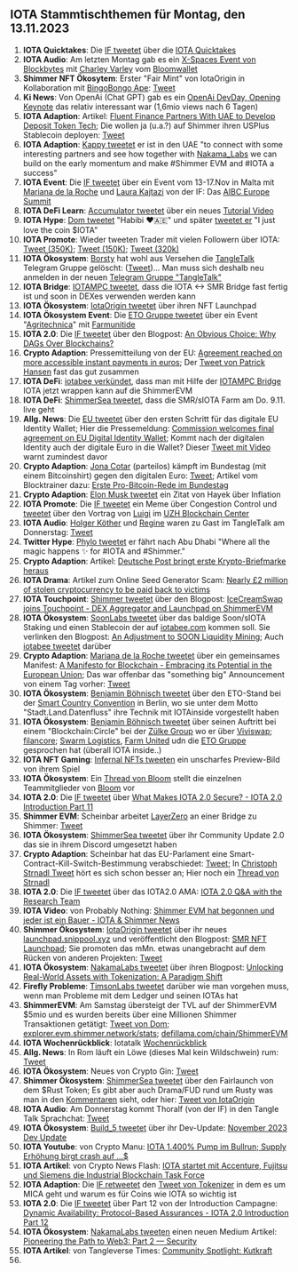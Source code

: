 ## IOTA Stammtischthemen für Montag, den 13.11.2023

1. **IOTA Quicktakes**: Die [IF tweetet](https://x.com/iota/status/1721467589249962452?s=20) über die [IOTA Quicktakes](https://twitter.com/i/status/1721467589249962452)
2. **IOTA Audio**: Am letzten Montag gab es ein [X-Spaces Event von Blockbytes](https://x.com/blockbytescom/status/1721543113926156762?s=20) mit [Charley Varley](https://twitter.com/c_varley) vom [Bloomwallet](https://twitter.com/bloomwalletio)
3. **Shimmer NFT Ökosytem**: Erster "Fair Mint" von IotaOrigin in Kollaboration mit [BingoBongo Ape](https://twitter.com/bingobongo_ape): [Tweet](https://x.com/origin_iota/status/1721826612398772272?s=20)
4. **Ki News**: Von OpenAi (Chat GPT) gab es ein [OpenAi DevDay, Opening Keynote](youtube.com/watch?v=U9mJuUkhUzk) das relativ interessant war (1,6mio views nach 6 Tagen)
5. **IOTA Adaption**: Artikel: [Fluent Finance Partners With UAE to Develop Deposit Token Tech](https://news.bitcoin.com/fluent-finance-partners-with-uae-to-develop-deposit-token-tech/?utm_source=news&utm_medium=social_shares&utm_campaign=news_article_social_shares); Die wollen ja (u.a.?) auf Shimmer ihren USPlus Stablecoin deployen: [Tweet](https://x.com/FluentDAO/status/1713966458433130794?s=20)
6. **IOTA Adaption**: [Kappy tweetet](https://x.com/Rob_Daykin/status/1721833345091264746?s=20) er ist in den UAE "to connect with some interesting partners and see how together with [Nakama_Labs](https://twitter.com/Nakama_Labs) we can build on the early momentum and make #Shimmer EVM and #IOTA a success"
7. **IOTA Event**: Die [IF tweetet](https://x.com/iota/status/1721844950784991358?s=20) über ein Event vom 13-17.Nov in Malta mit [Mariana de la Roche](https://twitter.com/Marianadlrw) und [Laura Kajtazi](https://twitter.com/LauraKajtazi1) von der IF: Das [AIBC Europe Summit](https://sigmamalta.events/aibc-europe-2023)
8. **IOTA DeFi Learn**: [Accumulator tweetet](https://x.com/ACCU_DeFi/status/1721859087673995766?s=20) über ein neues [Tutorial Video](https://www.youtube.com/embed/HsZFhF8yUSQ?autoplay=1&auto_play=true)
9. **IOTA Hype**: [Dom tweetet](https://x.com/DomSchiener/status/1721959562461204602?s=20) "Habibi ❤️🇦🇪" und später [tweetet er](https://x.com/DomSchiener/status/1721968387113271782?s=20) "I just love the coin $IOTA"
10. **IOTA Promote**: Wieder tweeten Trader mit vielen Followern über IOTA: [Tweet (350K)](https://x.com/DaanCrypto/status/1721807952796069892?s=20); [Tweet (150K)](https://x.com/OldMannCrypto/status/1721875818585223525?s=20); [Tweet (320k)](https://x.com/eliz883/status/1721952376720912752?s=20)
11. **IOTA Ökosystem**: [Borsty](https://twitter.com/Borsty_1) hat wohl aus Versehen die [TangleTalk](https://twitter.com/tangle_talk) Telegram Gruppe gelöscht: ([Tweet](https://x.com/tangle_talk/status/1722173332018110949?s=20))... Man muss sich deshalb neu anmelden in der neuen [Telegram Gruppe "TangleTalk"](https://t.me/TangleTalk)
12. **IOTA Bridge**: [IOTAMPC tweetet](https://x.com/iotampc/status/1722177284180943324?s=20), dass die IOTA <-> SMR Bridge fast fertig ist und soon in DEXes verwenden werden kann
13. **IOTA Ökosystem**: [IotaOrigin tweetet](https://x.com/origin_iota/status/1722206053612589447?s=20) über ihren NFT Launchpad
14. **IOTA Ökosystem Event**: Die [ETO Gruppe tweetet](https://x.com/EtoGruppe/status/1722230517616259143?s=20) über ein Event "[Agritechnica](https://twitter.com/AGRITECHNICA)" mit [Farmunitide](https://twitter.com/farmunited_GmbH) 
15. **IOTA 2.0**: Die [IF tweetet](https://x.com/iota/status/1722252641382912179?s=20) über den Blogpost: [An Obvious Choice: Why DAGs Over Blockchains?](https://blog.iota.org/dags-over-blockchains-iota20/)
16. **Crypto Adaption**: Pressemitteilung von der EU: [Agreement reached on more accessible instant payments in euros](https://www.europarl.europa.eu/news/en/press-room/20231031IPR08706/agreement-reached-on-more-accessible-instant-payments-in-euros); Der [Tweet von Patrick Hansen](https://x.com/paddi_hansen/status/1722269443060068566?s=20) fast das gut zusammen
17. **IOTA DeFi**: [iotabee verkündet](https://x.com/iotabee/status/1722276602745381101?s=20), dass man mit Hilfe der [IOTAMPC Bridge](https://twitter.com/iotampc) IOTA jetzt wrappen kann auf die ShimmerEVM
18. **IOTA DeFi**: [ShimmerSea tweetet](https://x.com/ShimmerSeaDEX/status/1722299971733422160?s=20), dass die SMR/sIOTA Farm am Do. 9.11. live geht
19. **Allg. News**: Die [EU tweetet](https://x.com/DigitalEU/status/1722287408119480853?s=20) über den ersten Schritt für das digitale EU Identity Wallet; Hier die Pressemeldung: [Commission welcomes final agreement on EU Digital Identity Wallet](https://ec.europa.eu/commission/presscorner/detail/en/ip_23_5651); Kommt nach der digitalen Identity auch der digitale Euro in die Wallet? Dieser [Tweet mit Video](https://x.com/BitcoinJoker42/status/1722403157118992464?s=20) warnt zumindest davor
20. **Crypto Adaption**: [Jona Cotar](https://twitter.com/JoanaCotar) (parteilos) kämpft im Bundestag (mit einem Bitcoinshirt) gegen den digitalen Euro: [Tweet](https://x.com/spikychill/status/1722355839954997427?s=20); Artikel vom Blocktrainer dazu: [Erste Pro-Bitcoin-Rede im Bundestag](https://www.blocktrainer.de/erste-pro-bitcoin-rede-im-bundestag/)
21. **Crypto Adaption**: [Elon Musk tweetet](https://x.com/elonmusk/status/1722453422866096593?s=20) ein Zitat von Hayek über Inflation
22. **IOTA Promote**: Die [IF tweetet](https://x.com/iota/status/1722516274863841281?s=20) ein Meme über Congestion Control und [tweetet](https://x.com/iota/status/1722516266055774368?s=20) über den Vortrag von [Luigi](https://twitter.com/VekkioKonio) im [UZH Blockchain Center](https://twitter.com/uzh_blockchain)
23. **IOTA Audio**: [Holger Köther](https://twitter.com/HolgerKoether) und [Regine](https://twitter.com/Energine) waren zu Gast im TangleTalk am Donnerstag: [Tweet](https://x.com/tangle_talk/status/1722566442028073389?s=20)
24. **Twitter Hype**: [Phylo tweetet](https://x.com/PhyloIota/status/1722580906014343270?s=20) er fährt nach Abu Dhabi "Where all the magic happens ✨ for #IOTA and #Shimmer."
25. **Crypto Adaption**: Artikel: [Deutsche Post bringt erste Krypto-Briefmarke heraus](https://de.cointelegraph.com/news/deutsche-post-issues-its-first-nft-stamp)
26. **IOTA Drama**: Artikel zum Online Seed Generator Scam: [Nearly £2 million of stolen cryptocurrency to be paid back to victims](https://serocu.police.uk/nearly-2-million-of-stolen-cryptocurrency-to-be-paid-back-to-victims/)
27. **IOTA Touchpoint**: [Shimmer tweetet](https://x.com/shimmernet/status/1722646156029681866?s=20) über den Blogpost: [IceCreamSwap joins Touchpoint - DEX Aggregator and Launchpad on ShimmerEVM](https://blog.shimmer.network/icecreamswap-joins-touchpoint/)
28. **IOTA Ökosystem**: [SoonLabs tweetet](https://x.com/soon_labs/status/1722720818151805374?s=20) über das baldige Soon/sIOTA Staking und einen Stablecoin der auf [iotabee.com](iotabee.com) kommen soll. Sie verlinken den Blogpost: [An Adjustment to SOON Liquidity Mining](https://soonlabs.medium.com/an-adjustment-to-soon-liquidity-mining-a266d103213c); Auch [iotabee tweetet](https://x.com/iotabee/status/1722809089464713700?s=20) darüber
29. **Crypto Adaption**: [Mariana de la Roche tweetet](https://x.com/Marianadlrw/status/1722662574418714634?s=20) über ein gemeinsames Manifest: [A Manifesto for Blockchain - Embracing its Potential in the European Union](https://pact.social/m/kjzl6kcym7w8yaabd4elagu1aioocz9p4qjd9h6e3tdmmhwot1tw3gmntwqeys3); Das war offenbar das "something big" Announcement von einem Tag vorher: [Tweet](https://x.com/Marianadlrw/status/1721487299676893613?s=20)
30. **IOTA Ökosystem**: [Benjamin Böhnisch tweetet](https://x.com/BenBoenisch/status/1722689826422505833?s=20) über den ETO-Stand bei der [Smart Country Convention](https://twitter.com/SmartCountryCon) in Berlin, wo sie unter dem Motto "Stadt.Land.Datenfluss" ihre Technik mit IOTAinside vorgestellt haben
31. **IOTA Ökosystem**: [Benjamin Böhnisch tweetet](https://x.com/BenBoenisch/status/1722692992253808675?s=20) über seinen Auftritt bei einem "Blockchain:Circle" bei der [Zülke Group](https://twitter.com/zuehlke_group) wo er über [Viviswap](https://twitter.com/viviswapcom); [filancore](https://twitter.com/FilancoreGmbH); [Swarm Logistics](https://twitter.com/SwarmLogistics), [Farm United](https://twitter.com/farmunited_GmbH) udn die [ETO Gruppe](https://twitter.com/EtoGruppe) gesprochen hat (überall IOTA inside..)
32. **IOTA NFT Gaming**: [Infernal NFTs tweeten](https://x.com/InfernalNFTs/status/1722643090630967670?s=20) ein unscharfes Preview-Bild von ihrem Spiel
33. **IOTA Ökosystem**: Ein [Thread von Bloom](https://twitter.com/bloomwalletio/status/1722690945055899913) stellt die einzelnen Teammitglieder von [Bloom](https://twitter.com/bloomwalletio) vor
34. **IOTA 2.0**: Die [IF tweetet](https://x.com/iota/status/1722977415851278648?s=20) über [What Makes IOTA 2.0 Secure? - IOTA 2.0 Introduction Part 11](https://blog.iota.org/what-makes-iota-2-0-secure/)
35. **Shimmer EVM**: Scheinbar arbeitet [LayerZero](https://layerzero.network/) an einer Bridge zu Shimmer: [Tweet](https://x.com/_JeffR/status/1723019274510639460?s=20)
36. **IOTA Ökosystem**: [ShimmerSea tweetet](https://x.com/ShimmerSeaDEX/status/1723256518106071054?s=20) über ihr Community Update 2.0 das sie in ihrem Discord umgesetzt haben
37. **Crypto Adaption**: Scheinbar hat das EU-Parlament eine Smart-Contract-Kill-Switch-Bestimmung verabschiedet: [Tweet](https://x.com/TheRobynHD/status/1722645631204725081?s=20); In [Christoph Strnadl Tweet](https://x.com/archimate/status/1723699686035345690?s=20) hört es sich schon besser an; Hier noch ein [Thread von Strnadl](https://x.com/archimate/status/1724058488966402281?s=20)
38. **IOTA 2.0**: Die [IF tweetet](https://x.com/iota/status/1723022717710893088?s=20) über das IOTA2.0 AMA: [IOTA 2.0 Q&A with the Research Team](https://www.youtube.com/watch?v=gy08jK3lqx4)
39. **IOTA Video**: von Probably Nothing: [Shimmer EVM hat begonnen und jeder ist ein Bauer - IOTA & Shimmer News](https://www.youtube.com/watch?v=aIL39eyatXA)
40. **Shimmer Ökosystem**: [IotaOrigin tweetet](https://x.com/origin_iota/status/1723000812887330987?s=20) über ihr neues [launchpad.snippool.xyz](https://launchpad.snippool.xyz/) und veröffentlicht den Blogpost:  [SMR NFT Launchpad](https://medium.com/@iotaorigin/smr-nft-launchpad-3c243cd7be6c); Sie promoten das mMn. etwas unangebracht auf dem Rücken von anderen Projekten: [Tweet](https://x.com/origin_iota/status/1723484869638955136?s=20)
41. **IOTA Ökosystem**: [NakamaLabs tweetet](https://x.com/Nakama_Labs/status/1722989426668622088?s=20) über ihren Blogpost: [Unlocking Real-World Assets with Tokenization: A Paradigm Shift](https://medium.com/@NakamaLabs/unlocking-real-world-assets-with-tokenization-a-paradigm-shift-1bca0b4efd3a)
42. **Firefly Probleme**: [TimsonLabs tweetet](https://x.com/TimsonLabs/status/1723315121806581792?s=20) darüber wie man vorgehen muss, wenn man Probleme mit dem Ledger und seinen IOTAs hat
43. **ShimmerEVM**: Am Samstag übersteigt der TVL auf der ShimmerEVM $5mio und es wurden bereits über eine Millionen Shimmer Transaktionen getätigt: [Tweet von Dom](https://x.com/DomSchiener/status/1723220632945545601?s=20); [explorer.evm.shimmer.network/stats](https://explorer.evm.shimmer.network/stats); [defillama.com/chain/ShimmerEVM](https://defillama.com/chain/ShimmerEVM)
44. **IOTA Wochenrückblick**: Iotatalk [Wochenrückblick](https://www.iota-talk.com/index.php?article/340-wochenr%C3%BCckblick-vom-5-bis-11-november-2023/)
45. **Allg. News**: In Rom läuft ein Löwe (dieses Mal kein Wildschwein) rum: [Tweet](https://x.com/mz_storymakers/status/1723486298009120873?s=20)
46. **IOTA Ökosystem**: Neues von Crypto Gin: [Tweet](https://x.com/Crypto_Gin21/status/1723777528161071305?s=20)
47. **Shimmer Ökosystem**: [ShimmerSea tweetet](https://x.com/ShimmerSeaDEX/status/1723758150011023364?s=20) über den Fairlaunch von dem $Rust Token; Es gibt aber auch Drama/FUD rund um Rusty was man in den [Kommentaren](https://x.com/TheDLTimes/status/1723763631676952824?s=20) sieht, oder hier: [Tweet von IotaOrigin](https://x.com/origin_iota/status/1723648572644577599?s=20)
48. **IOTA Audio**: Am Donnerstag kommt Thoralf (von der IF) in den Tangle Talk Sprachchat: [Tweet](https://x.com/tangle_talk/status/1723624370872983746?s=20)
49. **IOTA Ökosystem**: [Build_5 tweetet](https://x.com/build5tech/status/1723939340030779515?s=20) über ihr Dev-Update: [November 2023 Dev Update](https://twitter.com/build5tech/status/1723939340030779515)
50. **IOTA Youtube**: von Crypto Manu: [IOTA 1.400% Pump im Bullrun; Supply Erhöhung birgt crash auf ...$](youtube.com/watch?v=rGiPbR4qemY)
51. **IOTA Artikel**: von Crypto News Flash: [IOTA startet mit Accenture, Fujitsu und Siemens die Industrial Blockchain Task Force](https://www.crypto-news-flash.com/de/iota-startet-mit-accenture-fujitsu-und-siemens-die-industrial-blockchain-task-force/?feed_id=27283&_unique_id=6551f31d9f416)
52. **IOTA Adaption**: Die [IF retweetet](https://x.com/iota/status/1724020928151953789?s=20) den [Tweet von Tokenizer](https://x.com/Tokenicer/status/1723567778102472863?s=20) in dem es um MICA geht und warum es für Coins wie IOTA so wichtig ist
53. **IOTA 2.0**: Die [IF tweetet](https://x.com/iota/status/1724064581314650162?s=20) über Part 12 von der Introduction Campagne: [Dynamic Availability: Protocol-Based Assurances - IOTA 2.0 Introduction Part 12](https://blog.iota.org/dynamic-availability-iota20/)
54. **IOTA Ökosystem**: [NakamaLabs tweeten](https://x.com/Nakama_Labs/status/1724071172218745033?s=20) einen neuen Medium Artikel: [Pioneering the Path to Web3: Part 2 — Security](https://medium.com/@NakamaLabs/pioneering-the-path-to-web3-part-2-security-e031edd31433)
55. **IOTA Artikel**: von Tangleverse Times: [Community Spotlight: Kutkraft](https://www.times.tangleverse.io/community-spotlight-kutkraft/)
56. 

